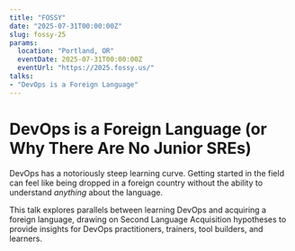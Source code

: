 ```yaml
---
title: "FOSSY"
date: "2025-07-31T00:00:00Z"
slug: fossy-25
params:
  location: "Portland, OR"
  eventDate: 2025-07-31T00:00:00Z
  eventUrl: "https://2025.fossy.us/"
talks:
- "DevOps is a Foreign Language"
---
```


# DevOps is a Foreign Language (or Why There Are No Junior SREs)

DevOps has a notoriously steep learning curve. Getting started in the field can feel like being dropped in a foreign country without the ability to understand *anything* about the language.

This talk explores parallels between learning DevOps and acquiring a foreign language, drawing on Second Language Acquisition hypotheses to provide insights for DevOps practitioners, trainers, tool builders, and learners.
